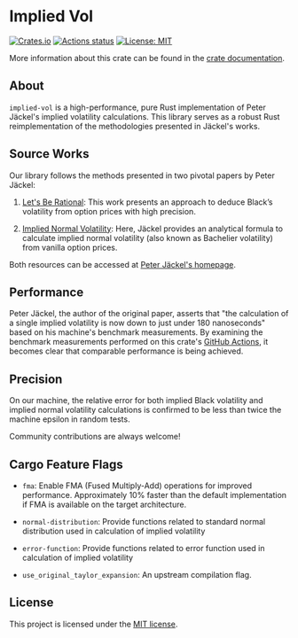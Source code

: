 # Implied Vol

[![Crates.io](https://img.shields.io/crates/v/implied-vol)](https://crates.io/crates/implied-vol)
[![Actions status](https://github.com/nakashima-hikaru/implied-vol/actions/workflows/ci.yaml/badge.svg)](https://github.com/nakashima-hikaru/implied-vol/actions)
[![License: MIT](https://img.shields.io/badge/License-MIT-yellow.svg)](https://opensource.org/licenses/MIT)

More information about this crate can be found in
the [crate documentation](https://docs.rs/implied-vol/1.0/implied_vol/).

## About

`implied-vol` is a high-performance, pure Rust implementation of Peter Jäckel's implied volatility calculations. This
library serves as a robust Rust reimplementation of the methodologies presented in Jäckel's works.

## Source Works

Our library follows the methods presented in two pivotal papers by Peter Jäckel:

1. [Let's Be Rational](http://www.jaeckel.org/LetsBeRational.pdf): This work presents an approach to deduce Black’s
   volatility from option prices with high precision.

2. [Implied Normal Volatility](http://www.jaeckel.org/ImpliedNormalVolatility.pdf): Here, Jäckel provides an analytical
   formula to calculate implied normal volatility (also known as Bachelier volatility) from vanilla option prices.

Both resources can be accessed at [Peter Jäckel's homepage](http://www.jaeckel.org/).

## Performance

Peter Jäckel, the author of the original paper, asserts that "the calculation of a single implied volatility is now down
to just under 180 nanoseconds" based on his machine's benchmark measurements. By examining the benchmark measurements
performed on this crate's [GitHub Actions](https://github.com/nakashima-hikaru/implied-vol/actions), it becomes clear
that comparable performance is being achieved.

## Precision

On our machine, the relative error for both implied Black volatility and implied normal
volatility calculations is confirmed to be less than twice the machine epsilon in random tests.

Community contributions are always welcome!

## Cargo Feature Flags

- `fma`: Enable FMA (Fused Multiply-Add) operations for improved performance. Approximately 10% faster than the default
  implementation if FMA is available on the target architecture.
- `normal-distribution`: Provide functions related to standard normal distribution used in calculation of implied
  volatility
- `error-function`: Provide functions related to error function used in calculation of implied volatility

- `use_original_taylor_expansion`: An upstream compilation flag.

## License

This project is licensed under the [MIT license](https://github.com/nakashima-hikaru/implied-vol/blob/main/LICENSE).